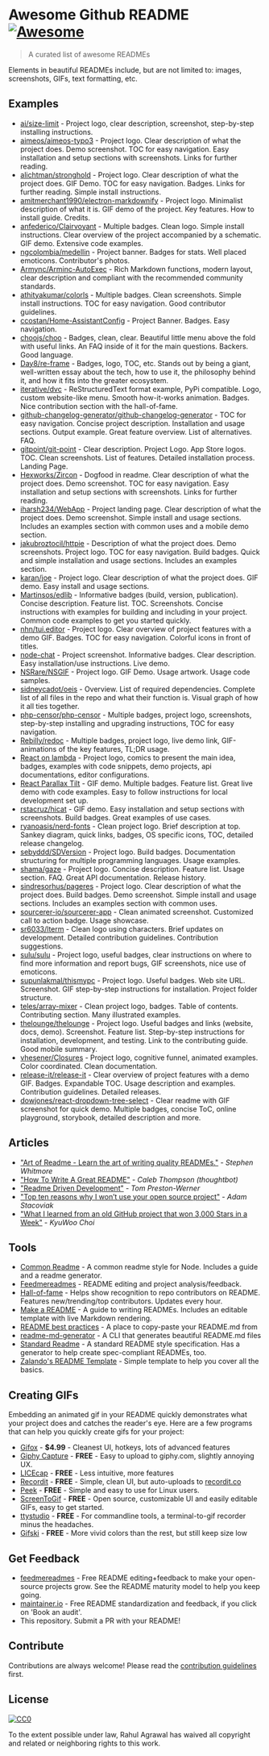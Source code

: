 # Awesome Github README [![Awesome](https://cdn.rawgit.com/sindresorhus/awesome/d7305f38d29fed78fa85652e3a63e154dd8e8829/media/badge.svg)](https://github.com/sindresorhus/awesome#readme)
> A curated list of awesome READMEs

Elements in beautiful READMEs include, but are not limited to: images, screenshots, GIFs, text formatting, etc.

## Examples

- [ai/size-limit](https://github.com/ai/size-limit#readme) - Project logo, clear description, screenshot, step-by-step installing instructions.
- [aimeos/aimeos-typo3](https://github.com/aimeos/aimeos-typo3#readme) - Project logo. Clear description of what the project does. Demo screenshot. TOC for easy navigation. Easy installation and setup sections with screenshots. Links for further reading.
- [alichtman/stronghold](https://github.com/alichtman/stronghold#readme) - Project logo. Clear description of what the project does. GIF Demo. TOC for easy navigation. Badges. Links for further reading. Simple install instructions.
- [amitmerchant1990/electron-markdownify](https://github.com/amitmerchant1990/electron-markdownify#readme) - Project logo. Minimalist description of what it is. GIF demo of the project. Key features. How to install guide. Credits.
- [anfederico/Clairvoyant](https://github.com/anfederico/Clairvoyant#readme) - Multiple badges. Clean logo. Simple install instructions. Clear overview of the project accompanied by a schematic. GIF demo. Extensive code examples.
- [ngcolombia/medellin](https://github.com/ngcolombia/medellin#readme) - Project banner. Badges for stats. Well placed emoticons. Contributor's photos.
- [Armync/Arminc-AutoExec](https://github.com/ArmynC/ArminC-AutoExec/#readme) - Rich Markdown functions, modern layout, clear description and compliant with the recommended community standards.
- [athityakumar/colorls](https://github.com/athityakumar/colorls#readme) - Multiple badges. Clean screenshots. Simple install instructions. TOC for easy navigation. Good contributor guidelines.
- [ccostan/Home-AssistantConfig](https://github.com/CCOSTAN/Home-AssistantConfig#readme) - Project Banner. Badges. Easy navigation.
- [choojs/choo](https://github.com/choojs/choo#readme) - Badges, clean, clear. Beautiful little menu above the fold with useful links. An FAQ inside of it for the main questions. Backers. Good language.
- [Day8/re-frame](https://github.com/Day8/re-frame#readme) - Badges, logo, TOC, etc. Stands out by being a giant, well-written essay about the tech, how to use it, the philosophy behind it, and how it fits into the greater ecosystem.
- [iterative/dvc](https://github.com/iterative/dvc#readme) - ReStructuredText format example, PyPi compatible. Logo, custom website-like menu. Smooth how-it-works animation. Badges. Nice contribution section with the hall-of-fame.
- [github-changelog-generator/github-changelog-generator](https://github.com/github-changelog-generator/github-changelog-generator#readme) - TOC for easy navigation. Concise project description. Installation and usage sections. Output example. Great feature overview. List of alternatives. FAQ.
- [gitpoint/git-point](https://github.com/gitpoint/git-point#readme) - Clear description. Project Logo. App Store logos. TOC. Clean screenshots. List of features. Detailed installation process. Landing Page.
- [Hexworks/Zircon](https://github.com/Hexworks/zircon#readme) - Dogfood in readme. Clear description of what the project does. Demo screenshot. TOC for easy navigation. Easy installation and setup sections with screenshots. Links for further reading.
- [iharsh234/WebApp](https://github.com/iharsh234/WebApp#readme) - Project landing page. Clear description of what the project does. Demo screenshot. Simple install and usage sections. Includes an examples section with common uses and a mobile demo section.
- [jakubroztocil/httpie](https://github.com/jakubroztocil/httpie#readme) - Description of what the project does. Demo screenshots. Project logo. TOC for easy navigation. Build badges. Quick and simple installation and usage sections. Includes an examples section.
- [karan/joe](https://github.com/karan/joe#readme) - Project logo. Clear description of what the project does. GIF demo. Easy install and usage sections.
- [Martinsos/edlib](https://github.com/Martinsos/edlib#readme) - Informative badges (build, version, publication). Concise description. Feature list. TOC. Screenshots. Concise instructions with examples for building and including in your project. Common code examples to get you started quickly.
- [nhn/tui.editor](https://github.com/nhn/tui.editor#readme) - Project logo. Clear overview of project features with a demo GIF. Badges. TOC for easy navigation. Colorful icons in front of titles.
- [node-chat](https://github.com/IgorAntun/node-chat#readme) - Project screenshot. Informative badges. Clear description. Easy installation/use instructions. Live demo.
- [NSRare/NSGIF](https://github.com/NSRare/NSGIF#readme) - Project logo. GIF Demo. Usage artwork. Usage code samples.
- [sidneycadot/oeis](https://github.com/sidneycadot/oeis#readme) - Overview. List of required dependencies. Complete list of all files in the repo and what their function is. Visual graph of how it all ties together.
- [php-censor/php-censor](https://github.com/php-censor/php-censor#readme) - Multiple badges, project logo, screenshots, step-by-step installing and upgrading instructions, TOC for easy navigation.
- [Rebilly/redoc](https://github.com/Redocly/redoc#readme) - Multiple badges, project logo, live demo link, GIF-animations of the key features, TL;DR usage.
- [React on lambda](https://github.com/sultan99/react-on-lambda#readme) - Project logo, comics to present the main idea, badges, examples with code snippets, demo projects, api documentations, editor configurations.
- [React Parallax Tilt](https://github.com/mkosir/react-parallax-tilt#readme) - GIF demo. Multiple badges. Feature list. Great live demo with code examples. Easy to follow instructions for local development set up.
- [rstacruz/hicat](https://github.com/rstacruz/hicat#readme) - GIF demo. Easy installation and setup sections with screenshots. Build badges. Great examples of use cases.
- [ryanoasis/nerd-fonts](https://github.com/ryanoasis/nerd-fonts#readme) - Clean project logo. Brief description at top. Sankey diagram, quick links, badges, OS specific icons, TOC, detailed release changelog.
- [sebyddd/SDVersion](https://github.com/sebyddd/SDVersion#readme) - Project logo. Build badges. Documentation structuring for multiple programming languages. Usage examples.
- [shama/gaze](https://github.com/shama/gaze#readme) - Project logo. Concise description. Feature list. Usage section. FAQ. Great API documentation. Release history.
- [sindresorhus/pageres](https://github.com/sindresorhus/pageres#readme) - Project logo. Clear description of what the project does. Build badges. Demo screenshot. Simple install and usage sections. Includes an examples section with common uses.
- [sourcerer-io/sourcerer-app](https://github.com/sourcerer-io/sourcerer-app#readme) - Clean animated screenshot. Customized call to action badge. Usage showcase.
- [sr6033/lterm](https://github.com/sr6033/lterm#readme) - Clean logo using characters. Brief updates on development. Detailed contribution guidelines. Contribution suggestions.
- [sulu/sulu](https://github.com/sulu/sulu#readme) - Project logo, useful badges, clear instructions on where to find more information and report bugs, GIF screenshots, nice use of emoticons.
- [supunlakmal/thismypc](https://github.com/supunlakmal/thismypc#readme) - Project logo. Useful badges. Web site URL. Screenshot. GIF step-by-step instructions for installation. Project folder structure.
- [teles/array-mixer](https://github.com/teles/array-mixer#readme) - Clean project logo, badges. Table of contents. Contributing section. Many illustrated examples.
- [thelounge/thelounge](https://github.com/thelounge/thelounge#readme) - Project logo. Useful badges and links (website, docs, demo). Screenshot. Feature list. Step-by-step instructions for installation, development, and testing. Link to the contributing guide. Good mobile summary.
- [vhesener/Closures](https://github.com/vhesener/Closures#readme) - Project logo, cognitive funnel, animated examples. Color coordinated. Clean documentation.
- [release-it/release-it](https://github.com/release-it/release-it#readme) - Clear overview of project features with a demo GIF. Badges. Expandable TOC. Usage description and examples. Contribution guidelines. Detailed releases.
- [dowjones/react-dropdown-tree-select](https://github.com/dowjones/react-dropdown-tree-select#readme) - Clear readme with GIF screenshot for quick demo. Multiple badges, concise ToC, online playground, storybook, detailed description and more.



## Articles

- ["Art of Readme - Learn the art of writing quality READMEs."](https://github.com/noffle/art-of-readme#readme) - *Stephen Whitmore*
- ["How To Write A Great README"](https://thoughtbot.com/blog/how-to-write-a-great-readme) - *Caleb Thompson (thoughtbot)*
- ["Readme Driven Development"](http://tom.preston-werner.com/2010/08/23/readme-driven-development.html) - *Tom Preston-Werner*
- ["Top ten reasons why I won’t use your open source project"](https://changelog.com/posts/top-ten-reasons-why-i-wont-use-your-open-source-project) - *Adam Stacoviak*
- ["What I learned from an old GitHub project that won 3,000 Stars in a Week"](https://www.freecodecamp.org/news/what-i-learned-from-an-old-github-project-that-won-3-000-stars-in-a-week-628349a5ee14/) - *KyuWoo Choi*

## Tools

- [Common Readme](https://github.com/noffle/common-readme#readme) - A common readme style for Node. Includes a guide and a readme generator.
- [Feedmereadmes](https://github.com/lappleapple/feedmereadmes#readme) - README editing and project analysis/feedback.
- [Hall-of-fame](https://github.com/sourcerer-io/hall-of-fame#readme) - Helps show recognition to repo contributors on README. Features new/trending/top contributors. Updates every hour.
- [Make a README](https://www.makeareadme.com/) - A guide to writing READMEs. Includes an editable template with live Markdown rendering.
- [README best practices](https://github.com/jehna/readme-best-practices#readme) - A place to copy-paste your README.md from
- [readme-md-generator](https://github.com/kefranabg/readme-md-generator#readme) - A CLI that generates beautiful README.md files
- [Standard Readme](https://github.com/RichardLitt/standard-readme#readme) - A standard README style specification. Has a generator to help create spec-compliant READMEs, too.
- [Zalando's README Template](https://github.com/zalando/zalando-howto-open-source/blob/master/READMEtemplate.md#readme) - Simple template to help you cover all the basics.

## Creating GIFs

Embedding an animated gif in your README quickly demonstrates what your project does and catches the reader's eye.  Here are a few programs that can help you quickly create gifs for your project:

- [Gifox](https://gifox.io) - **$4.99** - Cleanest UI, hotkeys, lots of advanced features
- [Giphy Capture](https://giphy.com/apps/giphycapture) - **FREE** - Easy to upload to giphy.com, slightly annoying UX.
- [LICEcap](https://www.cockos.com/licecap/) - **FREE** - Less intuitive, more features
- [Recordit](https://recordit.co/) - **FREE** - Simple, clean UI, but auto-uploads to [recordit.co](https://recordit.co/)
- [Peek](https://github.com/phw/peek#readme) - **FREE** - Simple and easy to use for Linux users.
- [ScreenToGif](https://github.com/NickeManarin/ScreenToGif/) - **FREE** - Open source, customizable UI and easily editable GIFs, easy to get started.
- [ttystudio](https://github.com/chjj/ttystudio#readme) - **FREE** - For commandline tools, a terminal-to-gif recorder minus the headaches.
- [Gifski](https://github.com/sindresorhus/Gifski#readme) - **FREE** - More vivid colors than the rest, but still keep size low

## Get Feedback

- [feedmereadmes](https://github.com/LappleApple/feedmereadmes#readme) - Free README editing+feedback to make your open-source projects grow. See the README maturity model to help you keep going.
- [maintainer.io](https://maintainer.io/) - Free README standardization and feedback, if you click on 'Book an audit'.
- This repository. Submit a PR with your README!

## Contribute

Contributions are always welcome!
Please read the [contribution guidelines](contributing.md) first.

## License

[![CC0](https://licensebuttons.net/p/zero/1.0/88x31.png)](https://creativecommons.org/publicdomain/zero/1.0/)

To the extent possible under law, Rahul Agrawal has waived all copyright and related or neighboring rights to this work.
